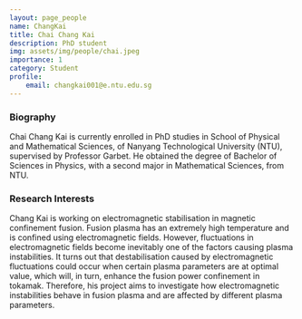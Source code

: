 ```yaml
---
layout: page_people
name: ChangKai
title: Chai Chang Kai
description: PhD student
img: assets/img/people/chai.jpeg
importance: 1
category: Student
profile:
    email: changkai001@e.ntu.edu.sg
---
```


### Biography 

Chai Chang Kai is currently enrolled in PhD studies in School of Physical and Mathematical Sciences, of Nanyang Technological University (NTU), supervised by Professor Garbet. He obtained the degree of Bachelor of Sciences in Physics, with a second major in Mathematical Sciences, from NTU.

### Research Interests 

Chang Kai is working on electromagnetic stabilisation in magnetic confinement fusion. Fusion plasma has an extremely high temperature and is confined using electromagnetic fields. However, fluctuations in electromagnetic fields become inevitably one of the factors causing plasma instabilities. It turns out that destabilisation caused by electromagnetic fluctuations could occur when certain plasma parameters are at optimal value, which will, in turn, enhance the fusion power confinement in tokamak. Therefore, his project aims to investigate how electromagnetic instabilities behave in fusion plasma and are affected by different plasma parameters.